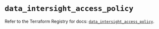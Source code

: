 # `data_intersight_access_policy`

Refer to the Terraform Registry for docs: [`data_intersight_access_policy`](https://registry.terraform.io/providers/ciscodevnet/intersight/1.0.71/docs/data-sources/access_policy).

